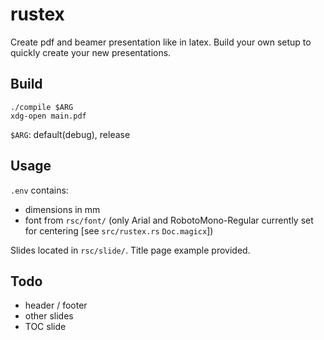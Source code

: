 # rustex
Create pdf and beamer presentation like in latex. Build your own setup to quickly create your new presentations.

## Build
```
./compile $ARG
xdg-open main.pdf
```

`$ARG`: default(debug), release

## Usage
`.env` contains:
* dimensions in mm
* font from `rsc/font/` (only Arial and RobotoMono-Regular currently set for centering [see `src/rustex.rs` `Doc.magicx`])

Slides located in `rsc/slide/`. Title page example provided.

## Todo
* header / footer
* other slides
* TOC slide
